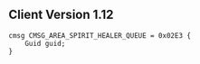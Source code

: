 ## Client Version 1.12

```rust,ignore
cmsg CMSG_AREA_SPIRIT_HEALER_QUEUE = 0x02E3 {
    Guid guid;    
}

```
